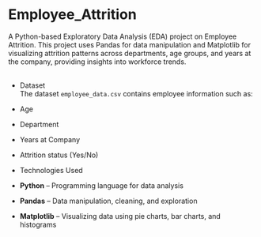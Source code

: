 # Employee_Attrition
A Python-based Exploratory Data Analysis (EDA) project on Employee Attrition. This project uses Pandas for data manipulation and Matplotlib for visualizing attrition patterns across departments, age groups, and years at the company, providing insights into workforce trends.
<br>
<br>
- Dataset <br>
The dataset `employee_data.csv` contains employee information such as:  
- Age  
- Department  
- Years at Company  
- Attrition status (Yes/No)  


- Technologies Used
- **Python** – Programming language for data analysis  
- **Pandas** – Data manipulation, cleaning, and exploration  
- **Matplotlib** – Visualizing data using pie charts, bar charts, and histograms
